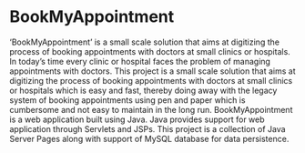 # BookMyAppointment
‘BookMyAppointment’ is a small scale solution that aims at digitizing the process of booking appointments with doctors at small clinics or hospitals.
In today’s time every clinic or hospital faces the problem of managing appointments with doctors. This project is a small scale solution that aims at digitizing the process of booking appointments with doctors at small clinics or hospitals which is easy and fast, thereby doing away with the legacy system of booking appointments using pen and paper which is cumbersome and not easy to maintain in the long run.
BookMyAppointment is a web application built using Java. Java provides support for web application through Servlets and JSPs. This project is a collection of Java Server Pages along with support of MySQL database for data persistence.
